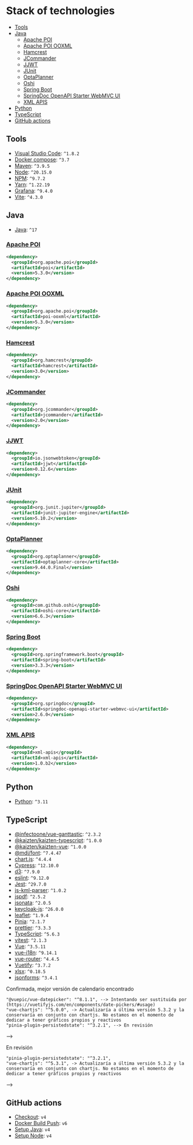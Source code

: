 # Stack of technologies

- [Tools](#tools)
- [Java](#java)
  - [Apache POI](#apache-poi)
  - [Apache POI OOXML](#apache-poi-ooxml)
  - [Hamcrest](#hamcrest)
  - [JCommander](#jcommander)
  - [JJWT](#jjwt)
  - [JUnit](#junit)
  - [OptaPlanner](#optaplanner)
  - [Oshi](#oshi)
  - [Spring Boot](#spring-boot)
  - [SpringDoc OpenAPI Starter WebMVC UI](#springdoc-openapi-starter-webmvc-ui)
  - [XML APIS](#xml-apis)
- [Python](#python)
- [TypeScript](#typescript)
- [GitHub actions](#github-actions)

## Tools

* [Visual Studio Code](https://code.visualstudio.com/): `^1.8.2`
* [Docker compose](https://docs.docker.com/compose/): `^3.7`
* [Maven](https://maven.apache.org/index.html): `^3.9.5`
* [Node](https://nodejs.org): `^20.15.0`
* [NPM](https://www.npmjs.com/package/npm): `^9.7.2`
* [Yarn](https://yarnpkg.com): `^1.22.19`
* [Grafana](https://grafana.com/grafana/download): `^9.4.0`
* [Vite](https://www.npmjs.com/package/vite): `^4.3.0`

## Java

* [Java](https://en.wikipedia.org/wiki/Java_version_history): `^17`

### [Apache POI](https://mvnrepository.com/artifact/org.apache.poi/poi)
```xml
<dependency>
  <groupId>org.apache.poi</groupId>
  <artifactId>poi</artifactId>
  <version>5.3.0</version>
</dependency>
```

### [Apache POI OOXML](https://mvnrepository.com/artifact/org.apache.poi/poi-ooxml)
```xml
<dependency>
  <groupId>org.apache.poi</groupId>
  <artifactId>poi-ooxml</artifactId>
  <version>5.3.0</version>
</dependency>
```

### [Hamcrest](https://mvnrepository.com/artifact/org.hamcrest/hamcrest)
```xml
<dependency>
  <groupId>org.hamcrest</groupId>
  <artifactId>hamcrest</artifactId>
  <version>3.0</version>
</dependency>
```

### [JCommander](https://mvnrepository.com/artifact/org.jcommander/jcommander)
```xml
<dependency>
  <groupId>org.jcommander</groupId>
  <artifactId>jcommander</artifactId>
  <version>2.0</version>
</dependency>
```

### [JJWT](https://mvnrepository.com/artifact/io.jsonwebtoken/jjwt-api)
```xml
<dependency>
  <groupId>io.jsonwebtoken</groupId>
  <artifactId>jjwt</artifactId>
  <version>0.12.6</version>
</dependency>
```

### [JUnit](https://mvnrepository.com/artifact/org.junit.jupiter/junit-jupiter-api)
```xml
<dependency>
  <groupId>org.junit.jupiter</groupId>
  <artifactId>junit-jupiter-engine</artifactId>
  <version>5.10.2</version>
</dependency>
```

###  [OptaPlanner](https://mvnrepository.com/artifact/org.optaplanner/optaplanner-core)
```xml
<dependency>
  <groupId>org.optaplanner</groupId>
  <artifactId>optaplanner-core</artifactId>
  <version>9.44.0.Final</version>
</dependency>
```

### [Oshi](https://mvnrepository.com/artifact/com.github.oshi/oshi-core)
```xml
<dependency>
  <groupId>com.github.oshi</groupId>
  <artifactId>oshi-core</artifactId>
  <version>6.6.3</version>
</dependency>
```

###  [Spring Boot](https://mvnrepository.com/artifact/org.springframework.boot/spring-boot)
```xml
<dependency>
  <groupId>org.springframework.boot</groupId>
  <artifactId>spring-boot</artifactId>
  <version>3.3.3</version>
</dependency>
```

###  [SpringDoc OpenAPI Starter WebMVC UI](https://mvnrepository.com/artifact/org.springdoc/springdoc-openapi-starter-webmvc-ui)
```xml
<dependency>
  <groupId>org.springdoc</groupId>
  <artifactId>springdoc-openapi-starter-webmvc-ui</artifactId>
  <version>2.6.0</version>
</dependency>
```
###  [XML APIS](https://mvnrepository.com/artifact/xml-apis/xml-apis)
```xml
<dependency>
  <groupId>xml-apis</groupId>
  <artifactId>xml-apis</artifactId>
  <version>1.0.b2</version>
</dependency>
```

## Python

* [Python](https://www.python.org/downloads/): `^3.11`

## TypeScript

* [@infectoone/vue-ganttastic](https://www.npmjs.com/package/@infectoone/vue-ganttastic): `^2.3.2`
* [@kaizten/kaizten-typescript](https://github.com/kaizten/kaizten-typescript): `^1.0.0`
* [@kaizten/kaizten-vue](https://github.com/kaizten/kaizten-vue): `^1.0.0`
* [@mdi/font](https://www.npmjs.com/package/@mdi/font): `^7.4.47`
* [chart.js](https://github.com/chartjs/Chart.js): `^4.4.4`
* [Cypress](https://docs.cypress.io/guides/references/changelog): `^12.10.0`
* [d3](https://www.npmjs.com/package/d3): `^7.9.0`
* [eslint](https://www.npmjs.com/package/eslint): `^9.12.0`
* [Jest](https://jestjs.io/): `^29.7.0`
* [js-kml-parser](https://www.npmjs.com/package/js-kml-parser): `^1.0.2`
* [jspdf](https://www.npmjs.com/package/jspdf): `^2.5.2`
* [jsonata](https://www.npmjs.com/package/jsonata): `^2.0.5`
* [keycloak-js](https://www.npmjs.com/package/keycloak-js): `^26.0.0`
* [leaflet](https://leafletjs.com/download.html): `^1.9.4`
* [Pinia](https://www.npmjs.com/package/pinia): `^2.1.7`
* [prettier](https://www.npmjs.com/package/prettier): `^3.3.3`
* [TypeScript](https://www.npmjs.com/package/typescript): `^5.6.3`
* [vitest](https://www.npmjs.com/package/vitest): `^2.1.3`
* [Vue](https://www.npmjs.com/package/vue): `^3.5.11`
* [vue-i18n](https://vue-i18n.intlify.dev/): `^9.14.1`
* [vue-router](https://www.npmjs.com/package/vue-router): `^4.4.5`
* [Vuetify](https://www.npmjs.com/package/vuetify): `^3.7.2`
* [xlsx](https://www.npmjs.com/package/xlsx): `^0.18.5`
* [jsonforms](https://www.npmjs.com/package/@jsonforms/vue): `^3.4.1`

<!-- AIdel
    "qalendar": "^3.8.1", --> Confirmada, mejor versión de calendario encontrado
    "@vuepic/vue-datepicker": "^8.1.1", --> Intentando ser sustituida por (https://vuetifyjs.com/en/components/date-pickers/#usage)
    "vue-chartjs": "^5.0.0", -> Actualizaría a última versión 5.3.2 y la conservaría en conjunto con chartjs. No estamos en el momento de dedicar a tener gráficos propios y reactivos
    "pinia-plugin-persistedstate": "^3.2.1", --> En revisión
-->

<!-- Entomology manager
    "html2canvas": "^1.4.1",
    "pdfmake": "^0.2.7",
    "pinia-plugin-persistedstate": "^2.1.1",
    "read-excel-file": "^5.6.1",
    "vue3-datepicker": "0.4.0",
    "webfontloader": "^1.6.28"
-->

<!-- Vessel tracker
    "jspdf-autotable": "^3.8.3", --> En revisión
    "pinia-plugin-persistedstate": "^3.2.1",
    "vue-chartjs": "^5.3.1", -> Actualizaría a última versión 5.3.2 y la conservaría en conjunto con chartjs. No estamos en el momento de dedicar a tener gráficos propios y reactivos
-->

## GitHub actions

* [Checkout](https://github.com/actions/checkout): `v4`
* [Docker Build Push](https://github.com/mr-smithers-excellent/docker-build-push): `v6`
* [Setup Java](https://github.com/actions/setup-java): `v4`
* [Setup Node](https://github.com/actions/setup-node): `v4`
